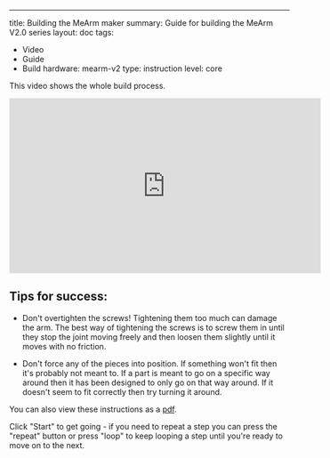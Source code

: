 ---
title: Building the MeArm maker
summary: Guide for building the MeArm V2.0 series
layout: doc
tags:
  - Video
  - Guide
  - Build
hardware: mearm-v2
type: instruction
level: core

This video shows the whole build process. 

<iframe width="560" height="315" src="https://www.youtube.com/embed/F9pdIZ5-7hs" frameborder="0" allow="accelerometer; autoplay; encrypted-media; gyroscope; picture-in-picture" allowfullscreen></iframe>

## Tips for success:
 - Don't overtighten the screws! Tightening them too much can damage the arm. The best way of tightening the screws is to screw them in until they stop the joint moving freely and then loosen them slightly until it moves with no friction.

 - Don't force any of the pieces into position. If something won't fit then it's probably not meant to. If a part is meant to go on a specific way around then it has been designed to only go on that way around. If it doesn't seem to fit correctly then try turning it around.

You can also view these instructions as a [pdf](/assets/mearm-instructions-web.pdf).

Click "Start" to get going - if you need to repeat a step you can press the "repeat" button or press "loop" to keep looping a step until you're ready to move on to the next.
